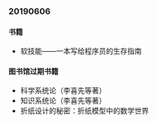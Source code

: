 ### 20190606

#### 书籍

* 软技能——一本写给程序员的生存指南

#### 图书馆过期书籍

* 科学系统论（李喜先等著）
* 知识系统论（李喜先等著）
* 折纸设计的秘密：折纸模型中的数学世界

